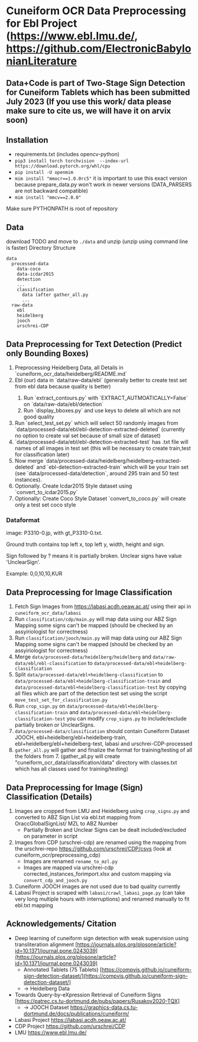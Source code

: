 # Cuneiform OCR Data Preprocessing for Ebl Project (https://www.ebl.lmu.de/, https://github.com/ElectronicBabylonianLiterature
## Data+Code is part of **Two-Stage Sign Detection for Cuneiform Tablets** which has been submitted July 2023 (If you use this work/ data please make sure to cite us, we will have it on arvix soon)


## Installation
* requirements.txt (includes opencv-python)
* `pip3 install torch torchvision  --index-url https://download.pytorch.org/whl/cpu`
* `pip install -U openmim`
* `mim install "mmocr==1.0.0rc5"`  it is important to use this exact version because prepare_data.py won't work in newer versions (DATA_PARSERS are not backward compatible)
* `mim install "mmcv==2.0.0"`

Make sure PYTHONPATH is root of repository

## Data
download TODO and move to `./data` and unzip (unzip using command line is faster)
Directory Structure
```
data
  processed-data
    data-coco
    data-icdar2015
    detection
    ...
    classification
      data (after gather_all.py
      ...
  raw-data
    ebl
    heidelberg
    jooch
    urschrei-CDP
```
 		

## Data Preprocessing for Text Detection (Predict only Bounding Boxes)
<ol>
	<li>Preprocessing Heidelberg Data, all Details in `cuneiform_ocr_data/heidelberg/README.md` </li>
	<li>Ebl (our) data in `data/raw-data/ebl` (generally better to create test set from ebl data because quality is better)</li>
	<ol> 
		<li>Run `extract_contours.py` with `EXTRACT_AUTMOATICALLY=False` on `data/raw-data/ebl/detection`</li>
		<li>Run `display_bboxes.py` and use keys to delete all which are not good quality</li>
	</ol>
 	<li>Run `select_test_set.py` which will select 50 randomly images from `data/processed-data/ebl/ebl-detection-extracted-deleted` (currently no option to create val set because of small size of 	    dataset)</li>
  	<li>`data/processed-data/ebl/ebl-detection-extracted-test` has .txt file will names of all images in test set (this will be necessary to create train,test for classification later) </li>
   	<li>Now merge `data/processed-data/heidelberg/heidelberg-extracted-deleted` and `ebl-detection-extracted-train` which will be your train set (see `data/processed-data/detection`, around 295 		    train and 50 test instances).</li>
    	<li>Optionally. Create Icdar2015 Style dataset using `convert_to_icdar2015.py`</li>
        <li>Optionally: Create Coco Style Dataset  `convert_to_coco.py` will create only a test set coco style</li>
</ol>

### Dataformat
image: P3310-0.jp, with gt_P3310-0.txt.

Ground truth contains top left x, top left y, width, height and sign.

Sign followed by ? means it is partially broken. Unclear signs have value 'UnclearSign'.

Example: 0,0,10,10,KUR


## Data Preprocessing for Image Classification

1. Fetch Sign Images from https://labasi.acdh.oeaw.ac.at/ using their api in `cuneiform_ocr_data/labasi`
2. Run `classification/cdp/main.py` will map data using our ABZ Sign Mapping some signs can't be mapped (should be checked by an assyiriologist for correctness)
3. Run `classification/jooch/main.py` will map data using our ABZ Sign Mapping some signs can't be mapped (should be checked by an assyiriologist for correctness)
4. Merge `data/processed-data/heidelberg/heidelberg` and `data/raw-data/ebl/ebl-classification` to `data/processed-data/ebl+heidelberg-classification`
5. Split `data/processed-data/ebl+heidelberg-classification` to `data/processed-data/ebl+heidelberg-classification-train` and `data/processed-data/ebl+heidelberg-classification-test` by copying all files which are part of the detection test set using the script `move_test_set_for_classification.py`
6. Run `crop_sign.py` on `data/processed-data/ebl+heidelberg-classification-train` and `data/processed-data/ebl+heidelberg-classification-test` you can modify `crop_signs.py` to include/exclude partially broken or UnclearSigns.
7. `data/processed-data/classification` should contain Cuneiform Dataset JOOCH, ebl+heidelberg/ebl+heidelberg-train, ebl+heidelberg/ebl+heidelberg-test, labasi and urschrei-CDP-processed
8. `gather_all.py` will gather and finalize the format for training/testing of all the folders from 7. (gather_all.py will create "cuneiform_ocr_data/classification/data" directory with classes.txt which has all classes used for training/testing)


## Data Preprocessing for Image (Sign) Classification (Details)
1. Images are cropped from LMU and Heidelberg using `crop_signs.py` and converted to ABZ Sign List via ebl.txt mapping from OraccGlobalSignList/ MZL to ABZ Number
   - Partially Broken and Unclear Signs can be dealt included/excluded on parameter in script
2. Images from CDP (urschrei-cdp) are renamed using the mapping from the urschrei-repo https://github.com/urschrei/CDP/csvs (look at cuneiform_ocr/preprocessing_cdp)
   - Images are renamed `rename_to_mzl.py`
   - Images are mapped via urschrei-cdp corrected_instances_forimport.xlsx and custom mapping via `convert_cdp_and_jooch.py`
3. Cuneiform JOOCH images are not used due to bad quality currently
4. Labasi Project is scraped with `labasi/crawl_labasi_page.py` (can take very long multiple hours with interruptions) and renamed manually to fit ebl.txt mapping


## Acknowledgements/ Citation
- Deep learning of cuneiform sign detection with weak supervision using transliteration alignment [https://journals.plos.org/plosone/article?id=10.1371/journal.pone.0243039](https://journals.plos.org/plosone/article?id=10.1371/journal.pone.0243039)
  - Annotated Tablets (75 Tablets) [https://compvis.github.io/cuneiform-sign-detection-dataset/](https://compvis.github.io/cuneiform-sign-detection-dataset/)
  - -> Heidelberg Data
- Towards Query-by-eXpression Retrieval of Cuneiform Signs [https://patrec.cs.tu-dortmund.de/pubs/papers/Rusakov2020-TQX]
  - -> JOOCH Dataset https://graphics-data.cs.tu-dortmund.de/docs/publications/cuneiform/
- Labasi Project https://labasi.acdh.oeaw.ac.at/
- CDP Project https://github.com/urschrei/CDP
- LMU https://www.ebl.lmu.de/

